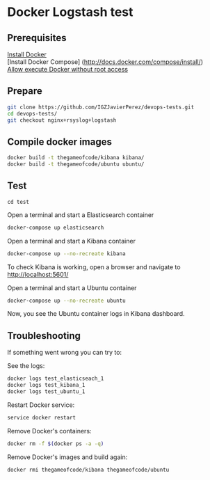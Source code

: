 # Docker Logstash test

## Prerequisites

[Install Docker](https://docs.docker.com/installation/)
<br>
[Install Docker Compose] (http://docs.docker.com/compose/install/)
<br>
[Allow execute Docker without root access](https://docs.docker.com/installation/ubuntulinux/#giving-non-root-access)

## Prepare

```bash
git clone https://github.com/IGZJavierPerez/devops-tests.git
cd devops-tests/
git checkout nginx+rsyslog+logstash
```

## Compile docker images

```bash
docker build -t thegameofcode/kibana kibana/
docker build -t thegameofcode/ubuntu ubuntu/
```

## Test

```
cd test
```

Open a terminal and start a Elasticsearch container

```bash
docker-compose up elasticsearch
```

Open a terminal and start a Kibana container

```bash
docker-compose up --no-recreate kibana
```

To check Kibana is working, open a browser and navigate to [http://localhost:5601/](http://localhost:5601/)

Open a terminal and start a Ubuntu container

```bash
docker-compose up --no-recreate ubuntu
```

Now, you see the Ubuntu container logs in Kibana dashboard.

## Troubleshooting

If something went wrong you can try to:

See the logs:

```bash
docker logs test_elasticseach_1
docker logs test_kibana_1
docker logs test_ubuntu_1
```

Restart Docker service:

```bash
service docker restart
```

Remove Docker's containers:

```bash
docker rm -f $(docker ps -a -q)
```

Remove Docker's images and build again:

```bash
docker rmi thegameofcode/kibana thegameofcode/ubuntu
```